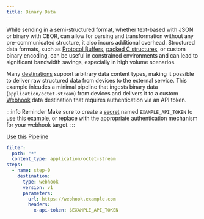 ```yaml
---
title: Binary Data
---
```


While sending in a semi-structured format, whether text-based with JSON or
binary with CBOR, can allow for parsing and transformation without any
pre-communicated structure, it also incurs additional overhead. Structured data
formats, such as [Protocol Buffers](https://protobuf.dev/), [packed C
structures](https://www.gnu.org/software/c-intro-and-ref/manual/html_node/Packed-Structures.html),
or custom binary encoding, can be useful in constrained environments and can
lead to significant bandwidth savings, especially in high volume scenarios.

Many [destinations](/data-routing/destinations) support arbitrary data content
types, making it possible to deliver raw structured data from devices to the
external service. This example inlcudes a minimal pipeline that ingests binary
data (`application/octet-stream`) from devices and delivers it to a custom
[Webhook](/data-routing/destinations/webhook) data destination that requires
authentication via an API token.

:::info Reminder
Make sure to create a [secret](/data-routing/secrets) named `EXAMPLE_API_TOKEN`
to use this example, or replace with the appropriate authentication mechanism
for your webhook target.
:::

<a href="https://console.golioth.io/pipeline?name=Simple%20Binary%20Webhook&pipeline=ZmlsdGVyOgogIHBhdGg6ICIqIgogIGNvbnRlbnRfdHlwZTogYXBwbGljYXRpb24vb2N0ZXQtc3RyZWFtCnN0ZXBzOgogIC0gbmFtZTogc3RlcC0wCiAgICBkZXN0aW5hdGlvbjoKICAgICAgdHlwZTogd2ViaG9vawogICAgICB2ZXJzaW9uOiB2MQogICAgICBwYXJhbWV0ZXJzOgogICAgICAgIHVybDogaHR0cHM6Ly93ZWJob29rLmV4YW1wbGUuY29tCiAgICAgICAgaGVhZGVyczoKICAgICAgICAgIHgtYXBpLXRva2VuOiAkRVhBTVBMRV9BUElfVE9LRU4=" target='_blank'>Use this Pipeline</a>

```yaml
filter:
  path: "*"
  content_type: application/octet-stream
steps:
  - name: step-0
    destination:
      type: webhook
      version: v1
      parameters:
        url: https://webhook.example.com
        headers:
          x-api-token: $EXAMPLE_API_TOKEN
```
